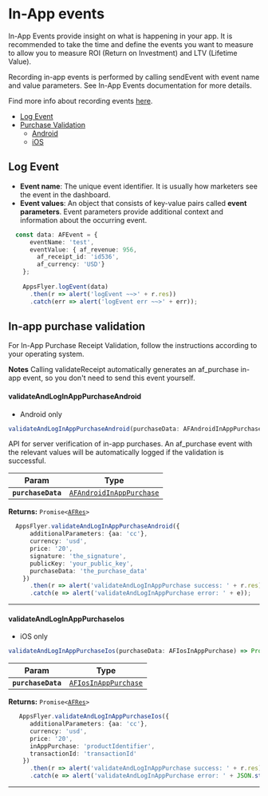 # In-App events

In-App Events provide insight on what is happening in your app. It is recommended to take the time and define the events you want to measure to allow you to measure ROI (Return on Investment) and LTV (Lifetime Value).

Recording in-app events is performed by calling sendEvent with event name and value parameters. See In-App Events documentation for more details.

Find more info about recording events [here](https://support.appsflyer.com/hc/en-us/articles/115005544169-Rich-in-app-events-guide#introduction).
- [Log Event](#LogEvent)
- [Purchase Validation](#InAppPurchaseValidation)
	 - [Android](#validateAndLogInAppPurchaseAndroid)  
	 - [iOS](#validateAndLogInAppPurchaseIos)  
  

##  <a id="LogEvent"> Log Event

-   **Event name**: The unique event identifier. It is usually how marketers see the event in the dashboard.
-   **Event values**: An object that consists of key-value pairs called  **event parameters**. Event parameters provide additional context and information about the occurring event.
```typescript
  const data: AFEvent = {
      eventName: 'test',
      eventValue: { af_revenue: 956,
        af_receipt_id: 'id536',
        af_currency: 'USD'}
    };
    
    AppsFlyer.logEvent(data)
      .then(r => alert('logEvent ~~>' + r.res))
      .catch(err => alert('logEvent err ~~>' + err));
```

## <a id="InAppPurchaseValidation"> In-app purchase validation

For In-App Purchase Receipt Validation, follow the instructions according to your operating system.

**Notes**
Calling validateReceipt automatically generates an af_purchase in-app event, so you don't need to send this event yourself.

#### <a id="validateAndLogInAppPurchaseAndroid"> validateAndLogInAppPurchaseAndroid  
   * Android only 
```typescript  
validateAndLogInAppPurchaseAndroid(purchaseData: AFAndroidInAppPurchase) => Promise<void>  
```  
  
API for server verification of in-app purchases. An af_purchase event with the relevant values will be automatically logged if the validation is successful.  
  
| Param              | Type                                                                      |  
| ------------------ | ------------------------------------------------------------------------- |  
| **`purchaseData`** | <code>[AFAndroidInAppPurchase](/docs/API.md#afandroidinapppurchase)</code>      |  

  
**Returns:** <code>Promise<[AFRes](/docs/API.md#afres)></code>  
  ```typescript
	AppsFlyer.validateAndLogInAppPurchaseAndroid({
        additionalParameters: {aa: 'cc'},
        currency: 'usd',
        price: '20',
        signature: 'the_signature',
        publicKey: 'your_public_key',
        purchaseData: 'the_purchase_data'
      })
        .then(r => alert('validateAndLogInAppPurchase success: ' + r.res))
        .catch(e => alert('validateAndLogInAppPurchase error: ' + e));
```
--------------------  
  
  
#### <a id="validateAndLogInAppPurchaseIos"> validateAndLogInAppPurchaseIos  
   * iOS only 
```typescript  
validateAndLogInAppPurchaseIos(purchaseData: AFIosInAppPurchase) => Promise<void>  
```  
  
| Param              | Type                                                              |  
| ------------------ | ----------------------------------------------------------------- |  
| **`purchaseData`** | <code>[AFIosInAppPurchase](/docs/API.md#afiosinapppurchase)</code> |  
  
**Returns:** <code>Promise<[AFRes](/docs/API.md#afres)></code>  
  ```typescript
     AppsFlyer.validateAndLogInAppPurchaseIos({
        additionalParameters: {aa: 'cc'},
        currency: 'usd',
        price: '20',
        inAppPurchase: 'productIdentifier',
        transactionId: 'transactionId'
      })
        .then(r => alert('validateAndLogInAppPurchase success: ' + r.res))
        .catch(e => alert('validateAndLogInAppPurchase error: ' + JSON.stringify(e)));
```

--------------------  
